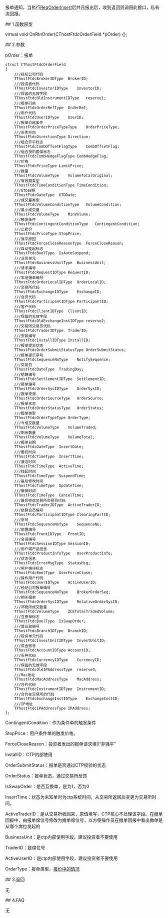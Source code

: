 <p>报单通知，当执行<a href="../../CTHOSTFTDCTRADERSPI/REQORDERINSERT/">ReqOrderInsert</a>后并且报出后，收到返回则调用此接口，私有流回报。</p>
<span class="anchor" id="57bd18f4-5dbe-4303-8810-d44458887f0f"></span>
## 1.函数原型
<p>virtual void OnRtnOrder(CThostFtdcOrderField *pOrder) {};</p>
<span class="anchor" id="cf1abd5a-345a-4ddc-aebd-cb4764f2030d"></span>
## 2.参数
<p>pOrder：报单</p>
<pre><code>struct CThostFtdcOrderField
{
    ///经纪公司代码
    TThostFtdcBrokerIDType  BrokerID;
    ///投资者代码
    TThostFtdcInvestorIDType    InvestorID;
    ///保留的无效字段
    TThostFtdcOldInstrumentIDType   reserve1;
    ///报单引用
    TThostFtdcOrderRefType  OrderRef;
    ///用户代码
    TThostFtdcUserIDType    UserID;
    ///报单价格条件
    TThostFtdcOrderPriceTypeType    OrderPriceType;
    ///买卖方向
    TThostFtdcDirectionType Direction;
    ///组合开平标志
    TThostFtdcCombOffsetFlagType    CombOffsetFlag;
    ///组合投机套保标志
    TThostFtdcCombHedgeFlagType CombHedgeFlag;
    ///价格
    TThostFtdcPriceType LimitPrice;
    ///数量
    TThostFtdcVolumeType    VolumeTotalOriginal;
    ///有效期类型
    TThostFtdcTimeConditionType TimeCondition;
    ///GTD日期
    TThostFtdcDateType  GTDDate;
    ///成交量类型
    TThostFtdcVolumeConditionType   VolumeCondition;
    ///最小成交量
    TThostFtdcVolumeType    MinVolume;
    ///触发条件
    TThostFtdcContingentConditionType   ContingentCondition;
    ///止损价
    TThostFtdcPriceType StopPrice;
    ///强平原因
    TThostFtdcForceCloseReasonType  ForceCloseReason;
    ///自动挂起标志
    TThostFtdcBoolType  IsAutoSuspend;
    ///业务单元
    TThostFtdcBusinessUnitType  BusinessUnit;
    ///请求编号
    TThostFtdcRequestIDType RequestID;
    ///本地报单编号
    TThostFtdcOrderLocalIDType  OrderLocalID;
    ///交易所代码
    TThostFtdcExchangeIDType    ExchangeID;
    ///会员代码
    TThostFtdcParticipantIDType ParticipantID;
    ///客户代码
    TThostFtdcClientIDType  ClientID;
    ///保留的无效字段
    TThostFtdcOldExchangeInstIDType reserve2;
    ///交易所交易员代码
    TThostFtdcTraderIDType  TraderID;
    ///安装编号
    TThostFtdcInstallIDType InstallID;
    ///报单提交状态
    TThostFtdcOrderSubmitStatusType OrderSubmitStatus;
    ///报单提示序号
    TThostFtdcSequenceNoType    NotifySequence;
    ///交易日
    TThostFtdcDateType  TradingDay;
    ///结算编号
    TThostFtdcSettlementIDType  SettlementID;
    ///报单编号
    TThostFtdcOrderSysIDType    OrderSysID;
    ///报单来源
    TThostFtdcOrderSourceType   OrderSource;
    ///报单状态
    TThostFtdcOrderStatusType   OrderStatus;
    ///报单类型
    TThostFtdcOrderTypeType OrderType;
    ///今成交数量
    TThostFtdcVolumeType    VolumeTraded;
    ///剩余数量
    TThostFtdcVolumeType    VolumeTotal;
    ///报单日期
    TThostFtdcDateType  InsertDate;
    ///委托时间
    TThostFtdcTimeType  InsertTime;
    ///激活时间
    TThostFtdcTimeType  ActiveTime;
    ///挂起时间
    TThostFtdcTimeType  SuspendTime;
    ///最后修改时间
    TThostFtdcTimeType  UpdateTime;
    ///撤销时间
    TThostFtdcTimeType  CancelTime;
    ///最后修改交易所交易员代码
    TThostFtdcTraderIDType  ActiveTraderID;
    ///结算会员编号
    TThostFtdcParticipantIDType ClearingPartID;
    ///序号
    TThostFtdcSequenceNoType    SequenceNo;
    ///前置编号
    TThostFtdcFrontIDType   FrontID;
    ///会话编号
    TThostFtdcSessionIDType SessionID;
    ///用户端产品信息
    TThostFtdcProductInfoType   UserProductInfo;
    ///状态信息
    TThostFtdcErrorMsgType  StatusMsg;
    ///用户强评标志
    TThostFtdcBoolType  UserForceClose;
    ///操作用户代码
    TThostFtdcUserIDType    ActiveUserID;
    ///经纪公司报单编号
    TThostFtdcSequenceNoType    BrokerOrderSeq;
    ///相关报单
    TThostFtdcOrderSysIDType    RelativeOrderSysID;
    ///郑商所成交数量
    TThostFtdcVolumeType    ZCETotalTradedVolume;
    ///互换单标志
    TThostFtdcBoolType  IsSwapOrder;
    ///营业部编号
    TThostFtdcBranchIDType  BranchID;
    ///投资单元代码
    TThostFtdcInvestUnitIDType  InvestUnitID;
    ///资金账号
    TThostFtdcAccountIDType AccountID;
    ///币种代码
    TThostFtdcCurrencyIDType    CurrencyID;
    ///保留的无效字段
    TThostFtdcOldIPAddressType  reserve3;
    ///Mac地址
    TThostFtdcMacAddressType    MacAddress;
    ///合约代码
    TThostFtdcInstrumentIDType  InstrumentID;
    ///合约在交易所的代码
    TThostFtdcExchangeInstIDType    ExchangeInstID;
    ///IP地址
    TThostFtdcIPAddressType IPAddress;
};
</code></pre>
<p>ContingentCondition：作为条件单的触发条件</p>
<p>StopPrice：用户条件单的触发价格。</p>
<p>ForceCloseReason：投资者发出的报单请求填0“非强平”</p>
<p>InstallID：CTP内部使用</p>
<p>OrderSubmitStatus：报单是否通过CTP校验的状态</p>
<p>OrderStatus：报单状态，通过交易所反馈</p>
<p>IsSwapOrder：是否互换单，是为1，否为0</p>
<p>InsertTime：状态为未知单时为ctp系统时间，从交易所返回后变更为交易所时间。</p>
<p>ActiveTraderID：是从交易所收回来，原值填写，CTP核心不处理该字段。在撤单回报中，由报单席位号修改为撤单席位号，以方便操作员在撤单回报中看出撤单是从哪个席位发起的</p>
<p>BusinessUnit：是ctp内部使用字段，建议投资者不要使用</p>
<p>TraderID：是席位号</p>
<p>ActiveUserID：是ctp内部使用字段，建议投资者不要使用</p>
<p>OrderType：报单类型，<a href="../../../qtywgz/bjhxj.html#anchor-id-02">报价中的情况</a></p>
<span class="anchor" id="dc42282e-e0d6-4559-bbb3-808ef15270f2"></span>
## 3.返回
<p>无</p>
<span class="anchor" id="f441ed79-888e-412c-98b6-f5c71aef56c1"></span>
## 4.FAQ
<p>无</p>
